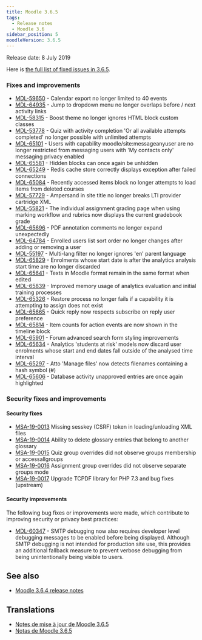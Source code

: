 ```yaml
---
title: Moodle 3.6.5
tags:
  - Release notes
  - Moodle 3.6
sidebar_position: 5
moodleVersion: 3.6.5
---
```

Release date: 8 July 2019

Here is [the full list of fixed issues in 3.6.5](https://tracker.moodle.org/secure/IssueNavigator!executeAdvanced.jspa?jqlQuery=project+%3D+mdl+AND+resolution+%3D+fixed+AND+fixVersion+in+%28%223.6.5%22%29+ORDER+BY+priority+DESC&runQuery=true&clear=true).

### Fixes and improvements

- [MDL-59650](https://tracker.moodle.org/browse/MDL-59650) - Calendar export no longer limited to 40 events
- [MDL-64935](https://tracker.moodle.org/browse/MDL-64935) - Jump to dropdown menu no longer overlaps before / next activity links
- [MDL-58315](https://tracker.moodle.org/browse/MDL-58315) - Boost theme no longer ignores HTML block custom classes
- [MDL-53778](https://tracker.moodle.org/browse/MDL-53778) - Quiz with activity completion 'Or all available attempts completed' no longer possible with unlimited attempts
- [MDL-65101](https://tracker.moodle.org/browse/MDL-65101) - Users with capability moodle/site:messageanyuser are no longer restricted from messaging users with 'My contacts only' messaging privacy enabled
- [MDL-65581](https://tracker.moodle.org/browse/MDL-65581) - Hidden blocks can once again be unhidden
- [MDL-65249](https://tracker.moodle.org/browse/MDL-65249) - Redis cache store correctly displays exception after failed connections
- [MDL-65084](https://tracker.moodle.org/browse/MDL-65084) - Recently accessed items block no longer attempts to load items from deleted courses
- [MDL-57729](https://tracker.moodle.org/browse/MDL-57729) - Ampersand in site title no longer breaks LTI provider cartridge XML
- [MDL-55821](https://tracker.moodle.org/browse/MDL-55821) - The individual assignment grading page when using marking workflow and rubrics now displays the current gradebook grade
- [MDL-65696](https://tracker.moodle.org/browse/MDL-65696) - PDF annotation comments no longer expand unexpectedly
- [MDL-64784](https://tracker.moodle.org/browse/MDL-64784) - Enrolled users list sort order no longer changes after adding or removing a user
- [MDL-55197](https://tracker.moodle.org/browse/MDL-55197) - Multi-lang filter no longer ignores 'en' parent language
- [MDL-65829](https://tracker.moodle.org/browse/MDL-65829) - Enrolments whose start date is after the analytics analysis start time are no longer discarded
- [MDL-65641](https://tracker.moodle.org/browse/MDL-65641) - Texts in Moodle format remain in the same format when edited
- [MDL-65839](https://tracker.moodle.org/browse/MDL-65839) - Improved memory usage of analytics evaluation and initial training processes
- [MDL-65326](https://tracker.moodle.org/browse/MDL-65326) - Restore process no longer fails if a capability it is attempting to assign does not exist
- [MDL-65665](https://tracker.moodle.org/browse/MDL-65665) - Quick reply now respects subscribe on reply user preference
- [MDL-65814](https://tracker.moodle.org/browse/MDL-65814) - Item counts for action events are now shown in the timeline block
- [MDL-65901](https://tracker.moodle.org/browse/MDL-65901) - Forum advanced search form styling improvements
- [MDL-65634](https://tracker.moodle.org/browse/MDL-65634) - Analytics 'students at risk' models now discard user enrolments whose start and end dates fall outside of the analysed time interval
- [MDL-65297](https://tracker.moodle.org/browse/MDL-65297) - Atto 'Manage files' now detects filenames containing a hash symbol (#)
- [MDL-65606](https://tracker.moodle.org/browse/MDL-65606) - Database activity unapproved entries are once again highlighted

### Security fixes and improvements

#### Security fixes

- [MSA-19-0013](https://moodle.org/mod/forum/discuss.php?d=388567) Missing sesskey (CSRF) token in loading/unloading XML files
- [MSA-19-0014](https://moodle.org/mod/forum/discuss.php?d=388568) Ability to delete glossary entries that belong to another glossary
- [MSA-19-0015](https://moodle.org/mod/forum/discuss.php?d=388569) Quiz group overrides did not observe groups membership or accessallgroups
- [MSA-19-0016](https://moodle.org/mod/forum/discuss.php?d=388570) Assignment group overrides did not observe separate groups mode
- [MSA-19-0017](https://moodle.org/mod/forum/discuss.php?d=388571) Upgrade TCPDF library for PHP 7.3 and bug fixes (upstream)

#### Security improvements

The following bug fixes or improvements were made, which contribute to improving security or privacy best practices:

- [MDL-60347](https://tracker.moodle.org/browse/MDL-60347) - SMTP debugging now also requires developer level debugging messages to be enabled before being displayed. Although SMTP debugging is not intended for production site use, this provides an additional fallback measure to prevent verbose debugging from being unintentionally being visible to users.

## See also

- [Moodle 3.6.4 release notes](./3.6.4.md)

## Translations

- [Notes de mise à jour de Moodle 3.6.5](https://docs.moodle.org/fr/Notes_de_mise_à_jour_de_Moodle_3.6.5)
- [Notas de Moodle 3.6.5](https://docs.moodle.org/es/Notas_de_Moodle_3.6.5)
